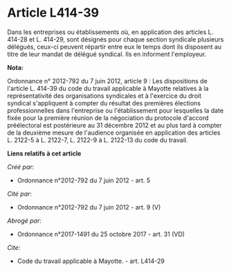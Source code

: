# Article L414-39

Dans les entreprises ou établissements où, en application des articles L. 414-28 et L. 414-29, sont désignés pour chaque
section syndicale plusieurs délégués, ceux-ci peuvent répartir entre eux le temps dont ils disposent au titre de leur mandat
de délégué syndical. Ils en informent l'employeur.

**Nota:**

Ordonnance n° 2012-792 du 7 juin 2012, article 9 : Les dispositions de l'article L. 414-39 du code du travail applicable à
Mayotte relatives à la représentativité des organisations syndicales et à l'exercice du droit syndical s'appliquent à compter
du résultat des premières élections professionnelles dans l'entreprise ou l'établissement pour lesquelles la date fixée pour
la première réunion de la négociation du protocole d'accord préélectoral est postérieure au 31 décembre 2012 et au plus tard
à compter de la deuxième mesure de l'audience organisée en application des articles L. 2122-5 à L. 2122-7, L. 2122-9 à L.
2122-13 du code du travail.

**Liens relatifs à cet article**

_Créé par_:

  - Ordonnance n°2012-792 du 7 juin 2012 - art. 5

_Cité par_:

  - Ordonnance n°2012-792 du 7 juin 2012 - art. 9 (V)

_Abrogé par_:

  - Ordonnance n°2017-1491 du 25 octobre 2017 - art. 31 (VD)

_Cite_:

  - Code du travail applicable à Mayotte. - art. L414-29
